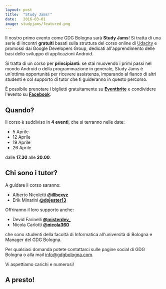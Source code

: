 ```yaml
---
layout: post
title:  "Study Jams!"
date:   2016-03-01
image: studyjams/featured.png
---
```

<span class="dropcap">I</span>l nostro primo evento come GDG Bologna sarà **Study Jams**!
Si tratta di una serie di incontri **gratuiti** basati sulla struttura del corso online di [Udacity](https://www.udacity.com/course/android-development-for-beginners--ud837) e promossi dai Google Developers Group, dedicati all'apprendimento delle basi dello sviluppo di applicazioni Android.

Si tratta di un corso per **principianti:** se stai muovendo i primi passi nel mondo Android o della programmazione in generale, Study Jams è un'ottima opportunità per ricevere assistenza, imparando al fianco di altri studenti e col supporto di tutor che ti guideranno in questo percorso.

È possibile prenotare i biglietti gratuitamente su [**Eventbrite**](https://www.eventbrite.it/e/biglietti-gdg-bologna-study-jam-22072343975) e condividere l'evento su [**Facebook**](https://www.facebook.com/events/529732870539105/).

## Quando?
Il corso è suddiviso in **4 eventi**, che si terranno nelle date:

  - 5 Aprile
  - 12 Aprile
  - 19 Aprile
  - 26 Aprile

dalle **17.30** alle **20.00**.

## Chi sono i tutor?
A guidare il corso saranno:

  - Alberto Nicoletti [**@illbexyz**](https://twitter.com/illbexyz)
  - Erik Minarini [**@dojester13**](https://twitter.com/doJester13)

Offriranno il loro supporto anche:

  - Devid Farinelli [**@misterdev_**](https://twitter.com/misterdev_)
  - Nicola Carlotti [**@nicola360**](https://twitter.com/NIC0LA360)

che sono studenti della facoltà di Informatica all'università di Bologna e Manager del GDG Bologna.

Per qualsiasi domanda potete contattarci sulle pagine social di GDG Bologna o alla mail [info@gdgbologna.com](mailto:info@gdgbologna.com).

Vi aspettiamo carichi e numerosi!

## A presto!
